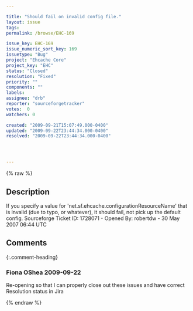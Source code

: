 ```yaml
---

title: "Should fail on invalid config file."
layout: issue
tags: 
permalink: /browse/EHC-169

issue_key: EHC-169
issue_numeric_sort_key: 169
issuetype: "Bug"
project: "Ehcache Core"
project_key: "EHC"
status: "Closed"
resolution: "Fixed"
priority: ""
components: ""
labels: 
assignee: "drb"
reporter: "sourceforgetracker"
votes:  0
watchers: 0

created: "2009-09-21T15:07:49.000-0400"
updated: "2009-09-22T23:44:34.000-0400"
resolved: "2009-09-22T23:44:34.000-0400"




---
```


{% raw %}

## Description

<div markdown="1" class="description">

If you specify a value for 'net.sf.ehcache.configurationResourceName' that is invalid (due to typo, or whatever), it should fail, not pick up the default config.
Sourceforge Ticket ID: 1728071 - Opened By: robertdw - 30 May 2007 06:44 UTC

</div>

## Comments


{:.comment-heading}
### **Fiona OShea** <span class="date">2009-09-22</span>

<div markdown="1" class="comment">

Re-opening so that I can properly close out these issues and have correct Resolution status in Jira

</div>



{% endraw %}
